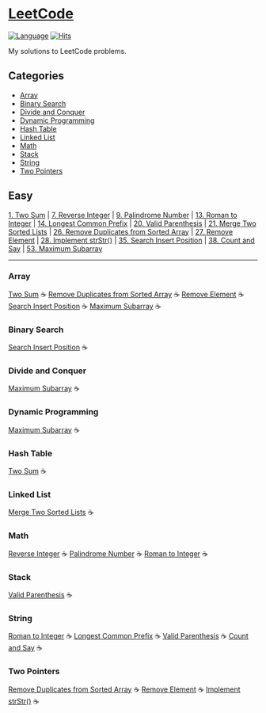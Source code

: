 # [LeetCode](https://leetcode.com/) 
[![Language](https://img.shields.io/badge/language-Java-red.svg)](#) [![Hits](https://hits.seeyoufarm.com/api/count/incr/badge.svg?url=https%3A%2F%2Fgithub.com%2Fmuicode%2Fleetcode)](https://hits.seeyoufarm.com)

My solutions to LeetCode problems.

## Categories
- [Array](#array)
- [Binary Search](#binarysearch)
- [Divide and Conquer](#dnc)
- [Dynamic Programming](#dp)
- [Hash Table](#hashtable)
- [Linked List](#linkedlist)
- [Math](#math)
- [Stack](#stack)
- [String](#string)
- [Two Pointers](#twopointers)

## Easy
[1. Two Sum](https://github.com/muicode/leetcode/tree/master/Easy/0001-two-sum) | [7. Reverse Integer](https://github.com/muicode/leetcode/tree/master/Easy/0007-reverse-integer) | [9. Palindrome Number](https://github.com/muicode/leetcode/tree/master/Easy/0009-palindrome-number) | [13. Roman to Integer](https://github.com/muicode/leetcode/tree/master/Easy/0013-roman-to-integer) | [14. Longest Common Prefix](https://github.com/muicode/leetcode/tree/master/Easy/0014-longest-common-prefix) | [20. Valid Parenthesis](https://github.com/muicode/leetcode/tree/master/Easy/0020-valid-parentheses) | [21. Merge Two Sorted Lists](https://github.com/muicode/leetcode/tree/master/Easy/0021-merge-two-sorted-lists) | [26. Remove Duplicates from Sorted Array](https://github.com/muicode/leetcode/tree/master/Easy/0026-remove-duplicates-from-sorted-array) | [27. Remove Element](https://github.com/muicode/leetcode/tree/master/Easy/0027-remove-element) | [28. Implement strStr()](https://github.com/muicode/leetcode/tree/master/Easy/0028-implement-strstr/) | [35. Search Insert Position](https://github.com/muicode/leetcode/tree/master/Easy/0035-search-insert-position/) | [38. Count and Say](https://github.com/muicode/leetcode/tree/master/Easy/0038-count-and-say/) | [53. Maximum Subarray](https://github.com/muicode/leetcode/tree/master/Easy/0053-maximum-subarray/)

---

### <a id="array">Array</a>
[Two Sum](https://github.com/muicode/leetcode/tree/master/Easy/0001-two-sum) :coffee: [Remove Duplicates from Sorted Array](https://github.com/muicode/leetcode/tree/master/Easy/0026-remove-duplicates-from-sorted-array) :coffee: [Remove Element](https://github.com/muicode/leetcode/tree/master/Easy/0027-remove-element) :coffee: [Search Insert Position](https://github.com/muicode/leetcode/tree/master/Easy/0035-search-insert-position/) :coffee: [Maximum Subarray](https://github.com/muicode/leetcode/tree/master/Easy/0053-maximum-subarray/) :coffee:

### <a id="binarysearch">Binary Search</a>
[Search Insert Position](https://github.com/muicode/leetcode/tree/master/Easy/0035-search-insert-position/) :coffee:

### <a id="dnc">Divide and Conquer</a>
[Maximum Subarray](https://github.com/muicode/leetcode/tree/master/Easy/0053-maximum-subarray/) :coffee:

### <a id="dp">Dynamic Programming</a>
[Maximum Subarray](https://github.com/muicode/leetcode/tree/master/Easy/0053-maximum-subarray/) :coffee:

### <a id="hashtable">Hash Table</a>
[Two Sum](https://github.com/muicode/leetcode/tree/master/Easy/0001-two-sum) :coffee:

### <a id="linkedlist">Linked List</a>
[Merge Two Sorted Lists](https://github.com/muicode/leetcode/tree/master/Easy/0021-merge-two-sorted-lists) :coffee:

### <a id="math">Math</a>
[Reverse Integer](https://github.com/muicode/leetcode/tree/master/Easy/0007-reverse-integer) :coffee: [Palindrome Number](https://github.com/muicode/leetcode/tree/master/Easy/0009-palindrome-number) :coffee: [Roman to Integer](https://github.com/muicode/leetcode/tree/master/Easy/0013-roman-to-integer) :coffee:

### <a id="stack">Stack</a>
[Valid Parenthesis](https://github.com/muicode/leetcode/tree/master/Easy/0020-valid-parentheses) :coffee:

### <a id="string">String</a>
[Roman to Integer](https://github.com/muicode/leetcode/tree/master/Easy/0013-roman-to-integer) :coffee: [Longest Common Prefix](https://github.com/muicode/leetcode/tree/master/Easy/0014-longest-common-prefix) :coffee: [Valid Parenthesis](https://github.com/muicode/leetcode/tree/master/Easy/0020-valid-parentheses) :coffee: [Count and Say](https://github.com/muicode/leetcode/tree/master/Easy/0038-count-and-say/) :coffee:

### <a id="twopointers">Two Pointers</a>
[Remove Duplicates from Sorted Array](https://github.com/muicode/leetcode/tree/master/Easy/0026-remove-duplicates-from-sorted-array) :coffee: [Remove Element](https://github.com/muicode/leetcode/tree/master/Easy/0027-remove-element) :coffee: [Implement strStr()](https://github.com/muicode/leetcode/tree/master/Easy/0028-implement-strstr/) :coffee:
